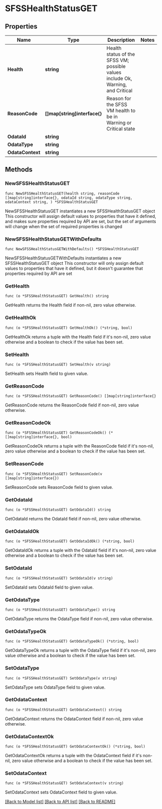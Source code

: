 # SFSSHealthStatusGET

## Properties

Name | Type | Description | Notes
------------ | ------------- | ------------- | -------------
**Health** | **string** | Health status of the SFSS VM; possible values include Ok, Warning, and Critical | 
**ReasonCode** | **[]map[string]interface{}** | Reason for the SFSS VM health to be in Warning or Critical state | 
**OdataId** | **string** |  | 
**OdataType** | **string** |  | 
**OdataContext** | **string** |  | 

## Methods

### NewSFSSHealthStatusGET

`func NewSFSSHealthStatusGET(health string, reasonCode []map[string]interface{}, odataId string, odataType string, odataContext string, ) *SFSSHealthStatusGET`

NewSFSSHealthStatusGET instantiates a new SFSSHealthStatusGET object
This constructor will assign default values to properties that have it defined,
and makes sure properties required by API are set, but the set of arguments
will change when the set of required properties is changed

### NewSFSSHealthStatusGETWithDefaults

`func NewSFSSHealthStatusGETWithDefaults() *SFSSHealthStatusGET`

NewSFSSHealthStatusGETWithDefaults instantiates a new SFSSHealthStatusGET object
This constructor will only assign default values to properties that have it defined,
but it doesn't guarantee that properties required by API are set

### GetHealth

`func (o *SFSSHealthStatusGET) GetHealth() string`

GetHealth returns the Health field if non-nil, zero value otherwise.

### GetHealthOk

`func (o *SFSSHealthStatusGET) GetHealthOk() (*string, bool)`

GetHealthOk returns a tuple with the Health field if it's non-nil, zero value otherwise
and a boolean to check if the value has been set.

### SetHealth

`func (o *SFSSHealthStatusGET) SetHealth(v string)`

SetHealth sets Health field to given value.


### GetReasonCode

`func (o *SFSSHealthStatusGET) GetReasonCode() []map[string]interface{}`

GetReasonCode returns the ReasonCode field if non-nil, zero value otherwise.

### GetReasonCodeOk

`func (o *SFSSHealthStatusGET) GetReasonCodeOk() (*[]map[string]interface{}, bool)`

GetReasonCodeOk returns a tuple with the ReasonCode field if it's non-nil, zero value otherwise
and a boolean to check if the value has been set.

### SetReasonCode

`func (o *SFSSHealthStatusGET) SetReasonCode(v []map[string]interface{})`

SetReasonCode sets ReasonCode field to given value.


### GetOdataId

`func (o *SFSSHealthStatusGET) GetOdataId() string`

GetOdataId returns the OdataId field if non-nil, zero value otherwise.

### GetOdataIdOk

`func (o *SFSSHealthStatusGET) GetOdataIdOk() (*string, bool)`

GetOdataIdOk returns a tuple with the OdataId field if it's non-nil, zero value otherwise
and a boolean to check if the value has been set.

### SetOdataId

`func (o *SFSSHealthStatusGET) SetOdataId(v string)`

SetOdataId sets OdataId field to given value.


### GetOdataType

`func (o *SFSSHealthStatusGET) GetOdataType() string`

GetOdataType returns the OdataType field if non-nil, zero value otherwise.

### GetOdataTypeOk

`func (o *SFSSHealthStatusGET) GetOdataTypeOk() (*string, bool)`

GetOdataTypeOk returns a tuple with the OdataType field if it's non-nil, zero value otherwise
and a boolean to check if the value has been set.

### SetOdataType

`func (o *SFSSHealthStatusGET) SetOdataType(v string)`

SetOdataType sets OdataType field to given value.


### GetOdataContext

`func (o *SFSSHealthStatusGET) GetOdataContext() string`

GetOdataContext returns the OdataContext field if non-nil, zero value otherwise.

### GetOdataContextOk

`func (o *SFSSHealthStatusGET) GetOdataContextOk() (*string, bool)`

GetOdataContextOk returns a tuple with the OdataContext field if it's non-nil, zero value otherwise
and a boolean to check if the value has been set.

### SetOdataContext

`func (o *SFSSHealthStatusGET) SetOdataContext(v string)`

SetOdataContext sets OdataContext field to given value.



[[Back to Model list]](../README.md#documentation-for-models) [[Back to API list]](../README.md#documentation-for-api-endpoints) [[Back to README]](../README.md)


